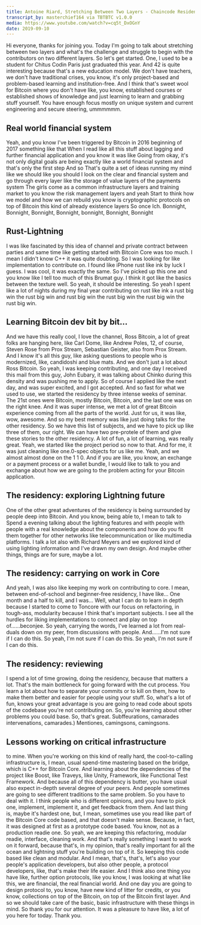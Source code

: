 ```yaml
---
title: Antoine Riard, Stretching Between Two Layers - Chaincode Residency Demo Day
transcript_by: masterchief164 via TBTBTC v1.0.0
media: https://www.youtube.com/watch?v=cq5t_DxOGnY
date: 2019-09-10
---
```




 Hi everyone, thanks for joining you. Today I'm going to talk about stretching between two layers and what's the challenge and struggle to begin with the contributors on two different layers. So let's get started. One, I used to be a student for Chitus Codin Paris just graduated this year. And 42 is quite interesting because that's a new education model. We don't have teachers, we don't have traditional crises, you know, it's only project-based and problem-based learning and institution-free. And I think that's sweet wool for Bitcoin where you don't have like, you know, established courses or established shows of knowledge and just learning to learn and grabbing stuff yourself. You have enough focus mostly on unique system and current engineering and secure steering, ummmmmm.

## Real world financial system

 Yeah, and you know I've been triggered by Bitcoin in 2016 beginning of 2017 something like that When I read like all this stuff about lagging and further financial application and you know it was like Going from okay, it's not only digital goals are being exactly like a world financial system and that's only the first step And so That's quite a set of ideas running my mind like we should like you should I look on the clear and financial system and go through every layer like the storage of value layers of the payments system The girls come as a common infrastructure layers and training market to you know the risk management layers and yeah Start to think how we model and how we can rebuild you know is cryptographic protocols on top of Bitcoin this kind of already existence layers So once Ich. Bonnight, Bonnight, Bonnight, Bonnight, bonnight, Bonnight, Bonnight

## Rust-Lightning

 I was like fascinated by this idea of channel and private contract between parties and same time like getting started with Bitcoin Core was too much. I mean I didn't know C++ it was quite doubting. So I was looking for like implementation to contribute on. I found like iPhone rust like ink by luck I guess. I was cool, it was exactly the same. So I've picked up this one and you know like I tell too much of this Brumat guy. I think it got like the basics between the texture well. So yeah, it should be interesting. So yeah I spent like a lot of nights during my final year contributing on rust like ink a rust big win the rust big win and rust big win the rust big win the rust big win the rust big win.

## Learning Bitcoin dev bit by bit...

 And we have this really cool, I love the channel, Ross Bitcoin, a lot of great folks are hanging here, like Carl Dome, like Andrew Poles, 12, of course, Steven Rose from Prox Stream, Sebastian Geister, also from Prox Stream. And I know it's all this guy, like asking questions to people who is modernized, like, candidoshi and blue mats. And we don't just a lot about Ross Bitcoin. So yeah, I was keeping contributing, and one day I received this mail from this guy, John Eubary, it was talking about Chinko during this density and was pushing me to apply. So of course I applied like the next day, and was super excited, and I got accepted. And so fast for what we used to use, we started the residency by three intense weeks of seminar. The 21st ones were Bitcoin, mostly Bitcoin, Bitcoin, and the last one was on the right knee. And it was super intense, we met a lot of great Bitcoin experience coming from all the parts of the world. Just for us, it was like, wow, awesome. And so my best memory was like just doing talks for the other residency. So we have this list of subjects, and we have to pick up like three of them, our right. We can have two pre-protele of them and give these stories to the other residency. A lot of fun, a lot of learning, was really great. Yeah, we started like the project period so now to that. And for me, it was just cleaning like one.0-spec objects for us like me. Yeah, and we almost almost done on the 1 1 0. And if you are like, you know, an exchange or a payment process or a wallet bundle, I would like to talk to you and exchange about how we are going to the problem acting for your Bitcoin application.

## The residency: exploring Lightning future

 One of the other great adventures of the residency is being surrounded by people deep into Bitcoin. And you know, being able to, I mean to talk to Spend a evening talking about the lighting features and with people with people with a real knowledge about the components and how do you fit them together for other networks like telecommunication or like multimedia platforms. I talk a lot also with Richard Meyers and we explored kind of using lighting information and I've drawn my own design. And maybe other things, things are for sure, maybe a lot.

## The residency: carrying on work in Core

 And yeah, I was also like keeping my work on contributing to core. I mean, between end-of-school and beginner-free residency, I have like... One month and a half to kill, and I was... Well, what I can do to learn in depth because I started to come to Toncore with our focus on refactoring, in tough-ass, modularity because I think that's important subjects. I see all the hurdles for liking implementations to connect and play on top of......beconjee. So yeah, carrying the words, I've learned a lot from real-duals down on my peer, from discussions with people. And......I'm not sure if I can do this. So yeah, I'm not sure if I can do this. So yeah, I'm not sure if I can do this.

## The residency: reviewing

 I spend a lot of time growing, doing the residency, because that matters a lot. That's the main bottleneck for going forward with the cut process. You learn a lot about how to separate your commits or to kill on them, how to make them better and easier for people using your stuff. So, what's a lot of fun, knows your great advantage is you are going to read code about spots of the codebase you're not contributing on. So, you're learning about other problems you could base. So, that's great. Subffeurations, camarades intervenations, camarades.) Mentiones, camingsons, camingsons.

## Lessons working on critical infrastructure

 to mine. When you're working on this kind of really hard, the cool-to-calling infrastructure is, I mean, usual spend-time mastering based on the bridge, which is C++ for Bitcoin Core. And learning about the dependencies of the project like Boost, like Traveys, like Unity, Framework, like Functional Test Framework. And because all of this dependency is butter, you have usual also expect in-depth several degree of your peers. And people sometimes are going to see different traditions to the same problem. So you have to deal with it. I think people who is different opinions, and you have to pick one, implement, implement it, and get feedback from them. And last thing is, maybe it's hardest one, but, I mean, sometimes use you read like part of the Bitcoin Core code based, and that doesn't make sense. Because, in fact, it was designed at first as a prototype code based. You know, not as a production readie one. So yeah, we are keeping this refactoring, modular readie, interface, cleaning work. And that's really something I want to work on it forward, because that's, in my opinion, that's really important for all the ocean and lightning stuff you're building on top of it. So keeping this code based like clean and modular. And I mean, that's, that's, let's also your people's application developers, but also other people, a protocol developers, like, that's make their life easier. And I think also one thing you have like, further option protocols, like you know, I was looking at what like this, we are financial, the real financial world. And one day you are going to design protocol to, you know, have new kind of litter for credits, or you know, collections on top of the Bitcoin, on top of the Bitcoin first layer. And so we should take care of the basic, basic infrastructure with these things in mind. So thank you for our attention. It was a pleasure to have like, a lot of you here for today. Thank you.



